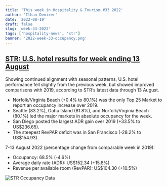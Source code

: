 ```yaml
---
title: 'This week in Hospitality & Tourism #33 2022'
author: 'Ilhan Demirer'
date: '2022-08-19'
draft: false
slug: 'week-33-2022'
tags: ['hospitality-news', 'str']
banner: '2022-week-33-occupancy.png'
---
```


## [STR: U.S. hotel results for week ending 13 August](https://str.com/press-release/str-us-hotel-results-week-ending-13-august)

Showing continued alignment with seasonal patterns, U.S. hotel performance fell slightly from the previous week, but showed improved comparisons with 2019, according to STR‘s latest data through 13 August.

- Norfolk/Virginia Beach (+0.4% to 80.1%) was the only Top 25 Market to report an occupancy increase over 2019.
- Seattle (83.2%), Oahu Island (81.8%), and Norfolk/Virginia Beach (80.1%) led the major markets in absolute occupancy for the week.
- San Diego posted the largest ADR gain over 2019 (+33.5% to US$236.65).
- The steepest RevPAR deficit was in San Francisco (-28.2% to US$154.93).

7-13 August 2022 (percentage change from comparable week in 2019):

- Occupancy: 68.5% (-4.6%)
- Average daily rate (ADR): US$152.34 (+15.8%)
- Revenue per available room (RevPAR): US$104.30 (+10.5%)

![STR Occupancy Data](/images/blogimages/2022-week-33-occupancy.png)
